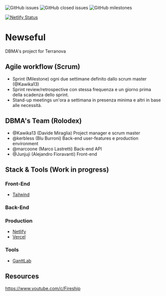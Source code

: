 ![GitHub issues](https://img.shields.io/github/issues-raw/kerbless/newseful?label=Tasks%20TODO&style=for-the-badge)
![GitHub closed issues](https://img.shields.io/github/issues-closed-raw/kerbless/newseful?color=green&label=Tasks%20completed&style=for-the-badge)
![GitHub milestones](https://img.shields.io/github/milestones/closed/kerbless/newseful?color=49f&style=for-the-badge)

[![Netlify Status](https://api.netlify.com/api/v1/badges/0a5f0390-6d4e-4269-8090-9510b8fb2982/deploy-status)](https://app.netlify.com/sites/newseful/deploys)

# Newseful
DBMA's project for Terranova

## Agile workflow (Scrum)
- Sprint (Milestone) ogni due settimane definito dallo scrum master (@Kawika13)
- Sprint review/retrospective con stessa frequenza e un giorno prima della scadenza dello sprint.
- Stand-up meetings un'ora a settimana in presenza minima e altri in base alle necessità.


## DBMA's Team (Rolodex)
- @Kawika13 (Davide Miraglia) Project manager e scrum master
- @kerbless (Blu Burroni) Back-end user-features e production environment
- @marcoone (Marco Lastretti) Back-end API
- @Junjuji (Alejandro Fioravanti) Front-end

## Stack & Tools (Work in progress)

### Front-End
- [Tailwind](https://tailwindcss.com/)

### Back-End

### Production
- [Netlify](https://app.netlify.com)
- [Vercel](https://vercel.com/dashboard)

### Tools
- [GanttLab](https://app.ganttlab.com/)

## Resources
https://www.youtube.com/c/Fireship


